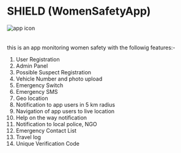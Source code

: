 # SHIELD (WomenSafetyApp)
![app icon](https://user-images.githubusercontent.com/68030078/116824860-044edf80-abaa-11eb-940f-0f219fda81e3.jpeg)<br><br><br>
this is an app monitoring women safety with the followig features:-
1. User Registration<br> 
2. Admin Panel<br>   
3. Possible Suspect Registration <br> 
4. Vehicle Number and photo upload<br> 
5. Emergency Switch<br> 
6. Emergency SMS<br> 
7. Geo location<br> 
8.  Notification to app users in 5 km radius<br> 
9. Navigation of app users to live location<br> 
10. Help on the way notification<br> 
11. Notification to local police, NGO<br> 
12. Emergency Contact List<br> 
13. Travel log <br> 
14. Unique Verification Code<br> 
